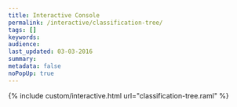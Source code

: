 ```yaml
---
title: Interactive Console
permalink: /interactive/classification-tree/
tags: []
keywords: 
audience: 
last_updated: 03-03-2016
summary: 
metadata: false
noPopUp: true
---
```


{%  include custom/interactive.html url="classification-tree.raml" %}